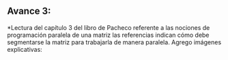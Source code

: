 ## Avance 3:

*Lectura del capítulo 3 del libro de Pacheco referente a las nociones de programación paralela de una matriz las referencias indican cómo debe segmentarse la matriz para trabajarla de manera paralela. Agrego imágenes explicativas:
